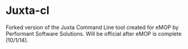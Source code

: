 Juxta-cl
========

Forked version of the Juxta Command Line tool created for eMOP by Performant Software Solutions. Will be official after eMOP is complete (10/1/14).
